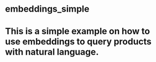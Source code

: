 # embeddings_simple
# This is a simple example on how to use embeddings to query products with natural language.
